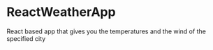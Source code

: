 # ReactWeatherApp
React based app that gives you the temperatures and the wind of the specified city
